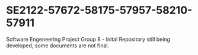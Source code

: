 # SE2122-57672-58175-57957-58210-57911
Software Engeneering Project Group 8 - Inital Repository still being developed, some documents are not final.
